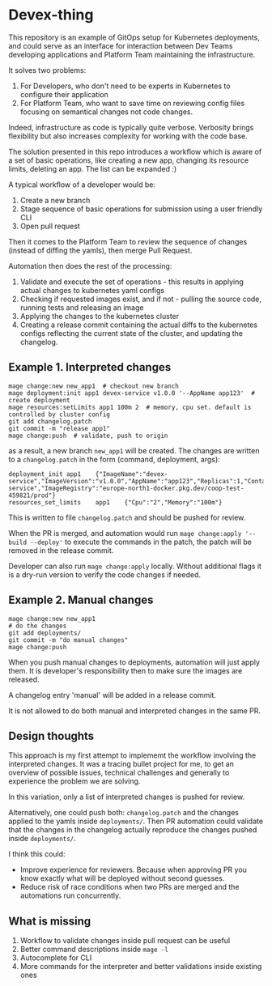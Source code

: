 # Devex-thing

This repository is an example of GitOps setup for Kubernetes deployments,
and could serve as an interface for interaction between
Dev Teams developing applications and Platform Team maintaining the infrastructure.

It solves two problems:

1. For Developers, who don't need to be experts in Kubernetes to configure their application
2. For Platform Team, who want to save time on reviewing config files focusing on semantical changes not code changes.

Indeed, infrastructure as code is typically quite verbose.
Verbosity brings flexibility but also increases complexity for working with the code base.

The solution presented in this repo introduces a workflow which is aware of a set of basic operations, like
creating a new app, changing its resource limits, deleting an app. The list can be expanded :)

A typical workflow of a developer would be:

1. Create a new branch
2. Stage sequence of basic operations for submission using a user friendly CLI
3. Open pull request

Then it comes to the Platform Team to review the sequence of changes (instead of diffing the yamls), then merge Pull Request.

Automation then does the rest of the processing:

1. Validate and execute the set of operations - this results in applying actual changes to kubernetes yaml configs
2. Checking if requested images exist, and if not - pulling the source code, running tests and releasing an image
3. Applying the changes to the kubernetes cluster
4. Creating a release commit containing the actual diffs to the kubernetes configs
reflecting the current state of the cluster, and updating the changelog.

## Example 1. Interpreted changes

```
mage change:new new_app1  # checkout new branch
mage deployment:init app1 devex-service v1.0.0 '--AppName app123'  # create deployment
mage resources:setLimits app1 100m 2  # memory, cpu set. default is controlled by cluster config
git add changelog.patch
git commit -m "release app1"
mage change:push  # validate, push to origin
```

as a result, a new branch `new_app1` will be created. The changes are written to a `changelog.patch` in the form
(command, deployment, args):

```
deployment_init	app1	{"ImageName":"devex-service","ImageVersion":"v1.0.0","AppName":"app123","Replicas":1,"ContainerPort":8080,"ImageSource":"https://github.com/vindex10/devex-service","ImageRegistry":"europe-north1-docker.pkg.dev/coop-test-459821/prod"}
resources_set_limits	app1	{"Cpu":"2","Memory":"100m"}
```

This is written to file `changelog.patch` and should be pushed for review.

When the PR is merged, and automation would run `mage change:apply '--build --deploy'` to execute the commands in the patch,
the patch will be removed in the release commit.

Developer can also run `mage change:apply` locally.
Without additional flags it is a dry-run version to verify the code changes if needed.


## Example 2. Manual changes

```
mage change:new new_app1
# do the changes
git add deployments/
git commit -m "do manual changes"
mage change:push
```

When you push manual changes to deployments, automation will just apply them.
It is developer's responsibility then to make sure the images are released.

A changelog entry 'manual' will be added in a release commit.

It is not allowed to do both manual and interpreted changes in the same PR.


## Design thoughts


This approach is my first attempt to implememt the workflow involving the interpreted changes.
It was a tracing bullet project for me, to get an overview of possible issues, technical challenges
and generally to experience the problem we are solving.

In this variation, only a list of interpreted changes is pushed for review.

Alternatively, one could push both: `changelog.patch` and the changes applied to the yamls inside `deployments/`.
Then PR automation could validate that the changes in the changelog actually reproduce the changes pushed inside `deployments/`.

I think this could:

* Improve experience for reviewers. Because when approving PR you know exactly what will be deployed without second guesses.
* Reduce risk of race conditions when two PRs are merged and the automations run concurrently.


## What is missing

1. Workflow to validate changes inside pull request can be useful
2. Better command descriptions inside `mage -l`
3. Autocomplete for CLI
4. More commands for the interpreter and better validations inside existing ones
